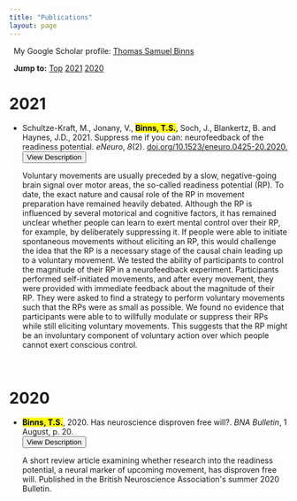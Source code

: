 ```yaml
---
title: "Publications"
layout: page
---
```

<a id="Top" class="section-ID"></a>

<!-- Google Scholar link -->
<i class="fab fa-google"></i> &nbsp; My Google Scholar profile: <a href="https://scholar.google.co.uk/citations?user=S8yDxUEAAAAJ" target="_blank">Thomas Samuel Binns</a>


<!-- Topbar for navigation of publications by year -->
<div class="scrollmenu">
  &nbsp;&nbsp;<b>Jump to:</b>
  <a href="#Top">Top</a>
  <a href="#2021">2021</a>
  <a href="#2020">2020</a>
</div>


<!-- Publication list -->
<h1><a id="2021" class="section-ID">2021</a></h1>

<ul>
    <li>Schultze-Kraft, M., Jonany, V., <mark><b>Binns, T.S.</b></mark>, Soch, J., Blankertz, B. and Haynes, J.D., 2021. Suppress me if you can: neurofeedback of the readiness potential. <i>eNeuro</i>, <i>8</i>(2). <a href="https://www.doi.org/10.1523/eneuro.0425-20.2020" target="_blank">doi.org/10.1523/eneuro.0425-20.2020. <i class="fas fa-link"></i></a></li>
    <button type="button" class="collapsible">View Description</button>
    <div class="content">
        <p>Voluntary movements are usually preceded by a slow, negative-going brain signal over motor areas, the so-called readiness potential (RP). To date, the exact nature and causal role of the RP in movement preparation have remained heavily debated. Although the RP is influenced by several motorical and cognitive factors, it has remained unclear whether people can learn to exert mental control over their RP, for example, by deliberately suppressing it. If people were able to initiate spontaneous movements without eliciting an RP, this would challenge the idea that the RP is a necessary stage of the causal chain leading up to a voluntary movement. We tested the ability of participants to control the magnitude of their RP in a neurofeedback experiment. Participants performed self-initiated movements, and after every movement, they were provided with immediate feedback about the magnitude of their RP. They were asked to find a strategy to perform voluntary movements such that the RPs were as small as possible. We found no evidence that participants were able to to willfully modulate or suppress their RPs while still eliciting voluntary movements. This suggests that the RP might be an involuntary component of voluntary action over which people cannot exert conscious control.</p>
    </div>
</ul>

<br>
<h1><a id="2020" class="section-ID">2020</a></h1>

<ul>
    <li><mark><b>Binns, T.S.</b></mark>, 2020. Has neuroscience disproven free will?. <i>BNA Bulletin</i>, 1 August, p. 20. &nbsp;<a href="\assets\images\BNA_article.pdf" target="_blank"><i class="fas fa-file-pdf"></i></a></li>
    <button type="button" class="collapsible">View Description</button>
    <div class="content">
        <p>A short review article examining whether research into the readiness potential, a neural marker of upcoming movement, has disproven free will. Published in the British Neuroscience Association's summer 2020 Bulletin.</p>
    </div>
</ul>


<script>
  /* Makes collapsibles work */
  var coll = document.getElementsByClassName("collapsible");
  var i;

  for (i = 0; i < coll.length; i++) {
  coll[i].addEventListener("click", function() {
      this.classList.toggle("active");
      var content = this.nextElementSibling;
      if (content.style.display === "block") {
      content.style.display = "none";
      } else {
      content.style.display = "block";
      }
  });
  }


  // Applies offset to section links
  function offsetAnchor() {
    if (location.hash.length !== 0) {
      window.scrollTo(window.scrollX, window.scrollY - 100);
    }
  }
  // Captures click events of all <a> elements with href starting with #
  $(document).on('click', 'a[href^="#"]', function(event) {
    // Click events are captured before hashchanges. Timeout
    // causes offsetAnchor to be called after the page jump.
    window.setTimeout(function() {
      offsetAnchor();
    }, 0);
  });
  // Set the offset when entering page with hash present in the url
  window.setTimeout(offsetAnchor, 0);

  
</script>